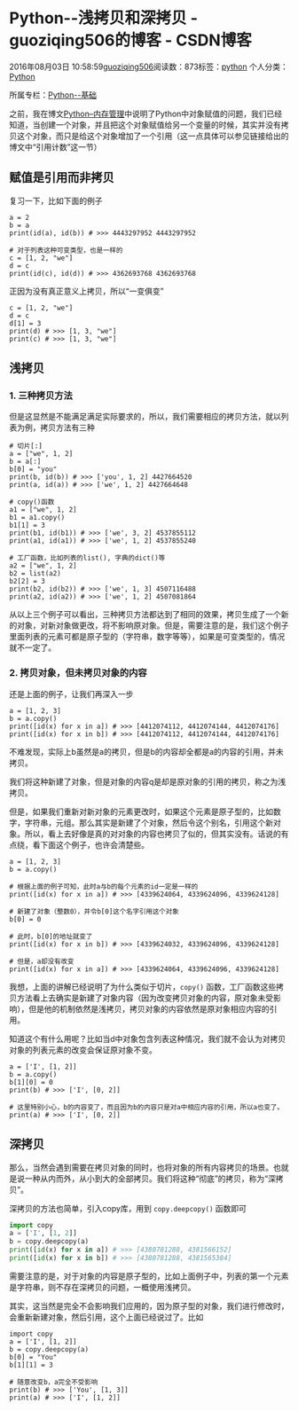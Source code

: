 # Python--浅拷贝和深拷贝 - guoziqing506的博客 - CSDN博客





2016年08月03日 10:58:59[guoziqing506](https://me.csdn.net/guoziqing506)阅读数：873标签：[python](https://so.csdn.net/so/search/s.do?q=python&t=blog)
个人分类：[Python](https://blog.csdn.net/guoziqing506/article/category/6296589)

所属专栏：[Python--基础](https://blog.csdn.net/column/details/guoziqing-python.html)









之前，我在博文[Python–内存管理](%28http://blog.csdn.net/guoziqing506/article/details/51834410%29)中说明了Python中对象赋值的问题，我们已经知道，当创建一个对象，并且把这个对象赋值给另一个变量的时候，其实并没有拷贝这个对象，而只是给这个对象增加了一个引用（这一点具体可以参见链接给出的博文中“引用计数”这一节）

## 赋值是引用而非拷贝

复习一下，比如下面的例子

```
a = 2
b = a
print(id(a), id(b)) # >>> 4443297952 4443297952

# 对于列表这种可变类型，也是一样的
c = [1, 2, "we"]
d = c
print(id(c), id(d)) # >>> 4362693768 4362693768
```

正因为没有真正意义上拷贝，所以“一变俱变”

```
c = [1, 2, "we"]
d = c
d[1] = 3
print(d) # >>> [1, 3, "we"]
print(c) # >>> [1, 3, "we"]
```

## 浅拷贝

### 1. 三种拷贝方法

但是这显然是不能满足满足实际要求的，所以，我们需要相应的拷贝方法，就以列表为例，拷贝方法有三种

```
# 切片[:]
a = ["we", 1, 2]
b = a[:]
b[0] = "you"
print(b, id(b)) # >>> ['you', 1, 2] 4427664520
print(a, id(a)) # >>> ['we', 1, 2] 4427664648

# copy()函数
a1 = ["we", 1, 2]
b1 = a1.copy()
b1[1] = 3
print(b1, id(b1)) # >>> ['we', 3, 2] 4537855112
print(a1, id(a1)) # >>> ['we', 1, 2] 4537855240

# 工厂函数，比如列表的list(), 字典的dict()等
a2 = ["we", 1, 2]
b2 = list(a2)
b2[2] = 3
print(b2, id(b2)) # >>> ['we', 1, 3] 4507116488
print(a2, id(a2)) # >>> ['we', 1, 2] 4507081864
```

从以上三个例子可以看出，三种拷贝方法都达到了相同的效果，拷贝生成了一个新的对象，对新对象做更改，将不影响原对象。但是，需要注意的是，我们这个例子里面列表的元素可都是原子型的（字符串，数字等等），如果是可变类型的，情况就不一定了。

### 2. 拷贝对象，但未拷贝对象的内容

还是上面的例子，让我们再深入一步

```
a = [1, 2, 3]
b = a.copy()
print([id(x) for x in a]) # >>> [4412074112, 4412074144, 4412074176]
print([id(x) for x in b]) # >>> [4412074112, 4412074144, 4412074176]
```

不难发现，实际上b虽然是a的拷贝，但是b的内容却全都是a的内容的引用，并未拷贝。

我们将这种新建了对象，但是对象的内容q是却是原对象的引用的拷贝，称之为浅拷贝。

但是，如果我们重新对新对象的元素更改时，如果这个元素是原子型的，比如数字，字符串，元组。那么其实是新建了个对象，然后令这个别名，引用这个新对象。所以，看上去好像是真的对对象的内容也拷贝了似的，但其实没有。话说的有点绕，看下面这个例子，也许会清楚些。

```
a = [1, 2, 3]
b = a.copy()

# 根据上面的例子可知，此时a与b的每个元素的id一定是一样的
print([id(x) for x in a]) # >>> [4339624064, 4339624096, 4339624128]

# 新建了对象（整数0），并令b[0]这个名字引用这个对象
b[0] = 0 

# 此时，b[0]的地址就变了
print([id(x) for x in b]) # >>> [4339624032, 4339624096, 4339624128]

# 但是，a却没有改变
print([id(x) for x in a]) # >>> [4339624064, 4339624096, 4339624128]
```

我想，上面的讲解已经说明了为什么类似于切片，`copy()` 函数，工厂函数这些拷贝方法看上去确实是新建了对象内容（因为改变拷贝对象的内容，原对象未受影响），但是他的机制依然是浅拷贝，拷贝对象的内容依然是原对象相应内容的引用。

知道这个有什么用呢？比如当d中对象包含列表这种情况，我们就不会认为对拷贝对象的列表元素的改变会保证原对象不变。

```
a = ['I', [1, 2]]
b = a.copy()
b[1][0] = 0
print(b) # >>> ['I', [0, 2]]

# 这里特别小心，b的内容变了，而且因为b的内容只是对a中相应内容的引用，所以a也变了。
print(a) # >>> ['I', [0, 2]]
```

## 深拷贝

那么，当然会遇到需要在拷贝对象的同时，也将对象的所有内容拷贝的场景。也就是说一种从内而外，从小到大的全部拷贝。我们将这种“彻底”的拷贝，称为“深拷贝”。

深拷贝的方法也简单，引入copy库，用到 `copy.deepcopy()` 函数即可

```python
import copy
a = ['I', [1, 2]]
b = copy.deepcopy(a)
print([id(x) for x in a]) # >>> [4380781288, 4381566152]
print([id(x) for x in b]) # >>> [4380781288, 4381565384]
```

需要注意的是，对于对象的内容是原子型的，比如上面例子中，列表的第一个元素是字符串，则不存在深拷贝的问题，一概使用浅拷贝。

其实，这当然是完全不会影响我们应用的，因为原子型的对象，我们进行修改时，会重新新建对象，然后引用，这个上面已经说过了。比如

```
import copy
a = ['I', [1, 2]]
b = copy.deepcopy(a)
b[0] = "You"
b[1][1] = 3

# 随意改变b，a完全不受影响
print(b) # >>> ['You', [1, 3]]
print(a) # >>> ['I', [1, 2]]
```




